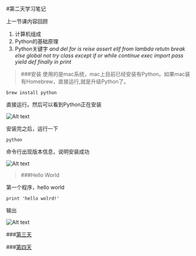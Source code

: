 #第二天学习笔记

上一节课内容回顾
1. 计算机组成
2. Python的基础原理
3. Python关键字
*_and    del    for    is    reise    assert    elif    from    lambda     retutn    break    else    global    not    try    class    except    if    or    while    continue    exec    import    pass    yield    def    finally    in    print_*

> ###安装
使用的是mac系统，mac上目前已经安装有Python。如果mac装有Homebrew，直接运行,就是升级Python了。

`brew install python`

直接运行。然后可以看到Python正在安装

![Alt text](https://github.com/weizongqi1990/learn_python/blob/master/2016-04-03%2022:00/installing.png?raw=true)

安装完之后，运行一下

`python`

命令行出现版本信息，说明安装成功

![Alt text](https://github.com/weizongqi1990/learn_python/blob/master/2016-04-03%2022:00/install-success.png?raw=true)

> ###Hello World

第一个程序，hello world

`print 'hello wolrd!'`

输出

![Alt text](https://github.com/weizongqi1990/learn_python/blob/master/2016-04-03%2022:00/helloworld.png?raw=true)

###[第三天](https://github.com/weizongqi1990/learn_python/blob/master/2016-04-05%2021:55/2016-04-05%2021:55.md)

###[第四天](https://github.com/weizongqi1990/learn_python/blob/master/2016-04-06%2021:30/2016-04-06%2021:30.md)

